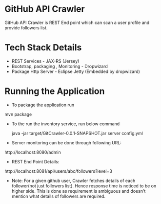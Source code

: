 # GitHub API Crawler

GitHub API Crawler is REST End point which can scan a user profile and provide followers list.

# Tech Stack Details

* REST Services - JAX-RS (Jersey)
* Bootstrap, packaging , Monitoring - Dropwizard
* Package Http Server - Eclipse Jetty (Embedded by dropwizard)

# Running the Application

* To package the application run 

mvn package

* To the run the inventory service, run below command

  java -jar target/GitCrawler-0.0.1-SNAPSHOT.jar server config.yml
  

* Server monitoring can be done through following URL:

http://localhost:8080/admin

* REST End Point Details: 

http://localhost:8081/api/users/abc/followers?level=3

* Note: For a given github user, Crawler fetches details of each follower(not just followers list). Hence response time is noticed to be on higher side. This is done as requirement is ambiguous  and doesn't mention what details of followers are required.
